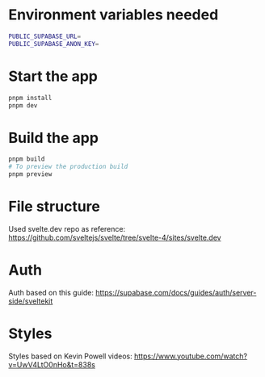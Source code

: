 # Environment variables needed
```bash
PUBLIC_SUPABASE_URL=
PUBLIC_SUPABASE_ANON_KEY=
```

# Start the app
```bash
pnpm install
pnpm dev
```
# Build the app
```bash
pnpm build
# To preview the production build
pnpm preview
```

# File structure
Used svelte.dev repo as reference: https://github.com/sveltejs/svelte/tree/svelte-4/sites/svelte.dev

# Auth
Auth based on this guide: https://supabase.com/docs/guides/auth/server-side/sveltekit

# Styles
Styles based on Kevin Powell videos: https://www.youtube.com/watch?v=UwV4LtO0nHo&t=838s
